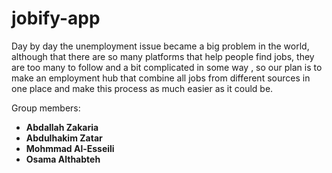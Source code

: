 # jobify-app

Day by day the unemployment issue became a big problem in the world, although that there are so many platforms that help people find jobs, they are too many to follow and a bit complicated in some way , so our plan is to make an employment hub that combine all jobs from different sources in one place and make this process as much easier as it could be.

Group members:
* **Abdallah Zakaria**
* **Abdulhakim Zatar**
* **Mohmmad Al-Esseili**
* **Osama Althabteh**

